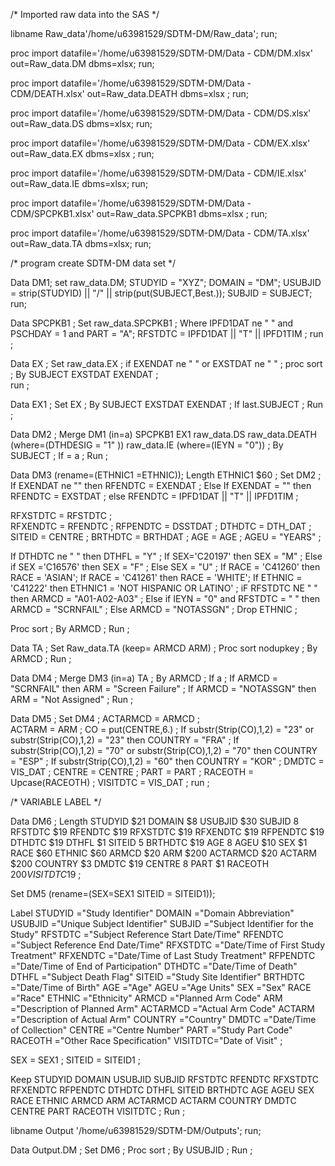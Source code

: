 /* Imported raw data into the SAS  */

libname Raw_data'/home/u63981529/SDTM-DM/Raw_data'; run;

proc import datafile='/home/u63981529/SDTM-DM/Data - CDM/DM.xlsx' out=Raw_data.DM dbms=xlsx; run;

proc import datafile='/home/u63981529/SDTM-DM/Data - CDM/DEATH.xlsx' out=Raw_data.DEATH dbms=xlsx ; run;
 
proc import datafile='/home/u63981529/SDTM-DM/Data - CDM/DS.xlsx' out=Raw_data.DS dbms=xlsx; run;
 
proc import datafile='/home/u63981529/SDTM-DM/Data - CDM/EX.xlsx' out=Raw_data.EX dbms=xlsx ; run;

proc import datafile='/home/u63981529/SDTM-DM/Data - CDM/IE.xlsx' out=Raw_data.IE dbms=xlsx; run;
 
proc import datafile='/home/u63981529/SDTM-DM/Data - CDM/SPCPKB1.xlsx' out=Raw_data.SPCPKB1 dbms=xlsx ; run;

proc import datafile='/home/u63981529/SDTM-DM/Data - CDM/TA.xlsx' out=Raw_data.TA dbms=xlsx; run;
 
/* program create SDTM-DM data set */

Data DM1;
set raw_data.DM;
STUDYID = "XYZ";
DOMAIN = "DM";
USUBJID = strip(STUDYID) || "/" || strip(put(SUBJECT,Best.));
SUBJID = SUBJECT;
run;

Data SPCPKB1 ;
Set raw_data.SPCPKB1 ;
Where IPFD1DAT ne " " and PSCHDAY = 1 and PART = "A";
RFSTDTC = IPFD1DAT || "T" || IPFD1TIM ;
run ;

Data EX ;
Set raw_data.EX ;
if EXENDAT ne " " or EXSTDAT ne " " ;
proc sort ; By SUBJECT EXSTDAT EXENDAT ;  
run ;

Data EX1 ;
Set EX ;
By SUBJECT EXSTDAT EXENDAT ;
If last.SUBJECT ;
Run ; 

Data DM2 ;
Merge DM1 (in=a) SPCPKB1 EX1 raw_data.DS raw_data.DEATH (where=(DTHDESIG = "1" )) raw_data.IE (where=(IEYN = "0")) ;
By SUBJECT ;
If = a ;
Run ; 

Data DM3 (rename=(ETHNIC1 =ETHNIC));
Length ETHNIC1 $60 ;
Set DM2 ;
If EXENDAT ne "" then RFENDTC = EXENDAT ;
Else If EXENDAT = "" then RFENDTC = EXSTDAT ; 
else RFENDTC = IPFD1DAT || "T" || IPFD1TIM ;

RFXSTDTC = RFSTDTC ;  
RFXENDTC = RFENDTC ; 
RFPENDTC = DSSTDAT ;
DTHDTC   = DTH_DAT ;
SITEID   = CENTRE  ;
BRTHDTC  = BRTHDAT ;
AGE = AGE ;
AGEU = "YEARS" ; 

If DTHDTC ne " " then DTHFL = "Y" ;
If SEX='C20197' then SEX = "M" ;
Else if SEX ='C16576' then SEX = "F" ;
Else SEX = "U" ;
If RACE = 'C41260' then RACE = 'ASIAN';
If RACE = 'C41261' then RACE = 'WHITE';
If ETHNIC = 'C41222' then ETHNIC1 = 'NOT HISPANIC OR LATINO' ;
iF RFSTDTC NE " " then ARMCD = "A01-A02-A03" ;
Else if IEYN = "0" and RFSTDTC = " "  then ARMCD = "SCRNFAIL"  ;
Else ARMCD = "NOTASSGN" ;
Drop ETHNIC ;

Proc sort ; By ARMCD ; Run ;

Data TA ;
Set Raw_data.TA (keep= ARMCD ARM) ;
Proc sort nodupkey ; By ARMCD ;
Run ; 


Data DM4 ;
Merge DM3 (in=a) TA ;
By ARMCD ;
If a ;
If ARMCD = "SCRNFAIL" then ARM = "Screen Failure" ; 
If ARMCD = "NOTASSGN" then ARM = "Not Assigned" ;
Run ;

Data DM5 ;
Set DM4 ;
ACTARMCD = ARMCD ;  
ACTARM   = ARM ;
CO = put(CENTRE,6.) ;
If substr(Strip(CO),1,2) = "23" or substr(Strip(CO),1,2) = "23"  then COUNTRY = "FRA" ; 
If substr(Strip(CO),1,2) = "70" or substr(Strip(CO),1,2) = "70"  then COUNTRY = "ESP" ; 
If substr(Strip(CO),1,2) = "60" then COUNTRY = "KOR" ; 
DMDTC = VIS_DAT ;
CENTRE = CENTRE ; 
PART = PART ; 
RACEOTH = Upcase(RACEOTH) ; 
VISITDTC = VIS_DAT  ;
run ;

/*  VARIABLE LABEL */

Data DM6 ;
Length STUDYID $21 DOMAIN $8 USUBJID $30 SUBJID 8 RFSTDTC $19 RFENDTC $19 RFXSTDTC $19 RFXENDTC $19
   RFPENDTC $19 DTHDTC $19 DTHFL $1 SITEID 5 BRTHDTC $19 AGE 8 AGEU $10 SEX $1 RACE $60 ETHNIC $60
   ARMCD $20 ARM $200 ACTARMCD $20 ACTARM $200 COUNTRY $3 DMDTC $19 CENTRE 8 PART $1 RACEOTH $200
   VISITDTC$19 ;

Set DM5 (rename=(SEX=SEX1 SITEID = SITEID1));

Label  STUDYID ="Study Identifier"
DOMAIN ="Domain Abbreviation"
USUBJID ="Unique Subject Identifier"
SUBJID ="Subject Identifier for the Study"
RFSTDTC ="Subject Reference Start Date/Time"
RFENDTC ="Subject Reference End Date/Time"
RFXSTDTC ="Date/Time of First Study Treatment"
RFXENDTC ="Date/Time of Last Study Treatment"
RFPENDTC ="Date/Time of End of Participation"
DTHDTC ="Date/Time of Death"
DTHFL ="Subject Death Flag"
SITEID ="Study Site Identifier"
BRTHDTC ="Date/Time of Birth"
AGE ="Age"
AGEU ="Age Units"
SEX ="Sex"
RACE ="Race"
ETHNIC ="Ethnicity"
ARMCD ="Planned Arm Code"
ARM ="Description of Planned Arm"
ACTARMCD ="Actual Arm Code"
ACTARM ="Description of Actual Arm"
COUNTRY ="Country"
DMDTC ="Date/Time of Collection"
CENTRE ="Centre Number"
PART ="Study Part Code"
RACEOTH ="Other Race Specification"
VISITDTC="Date of Visit" ;

SEX = SEX1 ;
SITEID = SITEID1 ;

Keep STUDYID DOMAIN USUBJID SUBJID RFSTDTC RFENDTC RFXSTDTC RFXENDTC RFPENDTC DTHDTC DTHFL
SITEID BRTHDTC AGE AGEU SEX RACE ETHNIC ARMCD ARM ACTARMCD ACTARM COUNTRY DMDTC
CENTRE PART RACEOTH VISITDTC ;
Run ;

libname Output '/home/u63981529/SDTM-DM/Outputs';
run;

Data Output.DM ;
Set DM6 ;
Proc sort ; By USUBJID ;
Run ;

